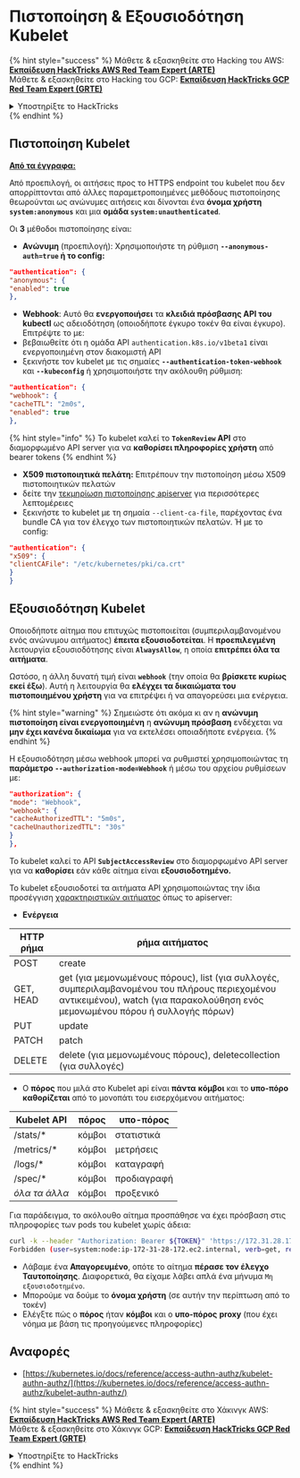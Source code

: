 # Πιστοποίηση & Εξουσιοδότηση Kubelet

{% hint style="success" %}
Μάθετε & εξασκηθείτε στο Hacking του AWS:<img src="/.gitbook/assets/image.png" alt="" data-size="line">[**Εκπαίδευση HackTricks AWS Red Team Expert (ARTE)**](https://training.hacktricks.xyz/courses/arte)<img src="/.gitbook/assets/image.png" alt="" data-size="line">\
Μάθετε & εξασκηθείτε στο Hacking του GCP: <img src="/.gitbook/assets/image (2).png" alt="" data-size="line">[**Εκπαίδευση HackTricks GCP Red Team Expert (GRTE)**<img src="/.gitbook/assets/image (2).png" alt="" data-size="line">](https://training.hacktricks.xyz/courses/grte)

<details>

<summary>Υποστηρίξτε το HackTricks</summary>

* Ελέγξτε τα [**σχέδια συνδρομής**](https://github.com/sponsors/carlospolop)!
* **Εγγραφείτε** 💬 [**στην ομάδα Discord**](https://discord.gg/hRep4RUj7f) ή στην [**ομάδα telegram**](https://t.me/peass) ή **ακολουθήστε** μας στο **Twitter** 🐦 [**@hacktricks\_live**](https://twitter.com/hacktricks\_live)**.**
* **Κοινοποιήστε κόλπα χάκερ κάνοντας υποβολή PRs** στα αποθετήρια [**HackTricks**](https://github.com/carlospolop/hacktricks) και [**HackTricks Cloud**](https://github.com/carlospolop/hacktricks-cloud).

</details>
{% endhint %}

## Πιστοποίηση Kubelet <a href="#kubelet-authentication" id="kubelet-authentication"></a>

**[Από τα έγγραφα:](https://kubernetes.io/docs/reference/access-authn-authz/kubelet-authn-authz/)**

Από προεπιλογή, οι αιτήσεις προς το HTTPS endpoint του kubelet που δεν απορρίπτονται από άλλες παραμετροποιημένες μεθόδους πιστοποίησης θεωρούνται ως ανώνυμες αιτήσεις και δίνονται ένα **όνομα χρήστη `system:anonymous`** και μια **ομάδα `system:unauthenticated`**.

Οι **3** μέθοδοι πιστοποίησης είναι:

* **Ανώνυμη** (προεπιλογή): Χρησιμοποιήστε τη ρύθμιση **`--anonymous-auth=true` ή το config:**
```json
"authentication": {
"anonymous": {
"enabled": true
},
```
* **Webhook**: Αυτό θα **ενεργοποιήσει** τα **κλειδιά πρόσβασης API του kubectl** ως αδειοδότηση (οποιοδήποτε έγκυρο τοκέν θα είναι έγκυρο). Επιτρέψτε το με:
* βεβαιωθείτε ότι η ομάδα API `authentication.k8s.io/v1beta1` είναι ενεργοποιημένη στον διακομιστή API
* ξεκινήστε τον kubelet με τις σημαίες **`--authentication-token-webhook`** και **`--kubeconfig`** ή χρησιμοποιήστε την ακόλουθη ρύθμιση:
```json
"authentication": {
"webhook": {
"cacheTTL": "2m0s",
"enabled": true
},
```
{% hint style="info" %}
Το kubelet καλεί το **`TokenReview` API** στο διαμορφωμένο API server για να **καθορίσει πληροφορίες χρήστη** από bearer tokens
{% endhint %}

* **X509 πιστοποιητικά πελάτη:** Επιτρέπουν την πιστοποίηση μέσω X509 πιστοποιητικών πελατών
* δείτε την [τεκμηρίωση πιστοποίησης apiserver](https://kubernetes.io/docs/reference/access-authn-authz/authentication/#x509-client-certs) για περισσότερες λεπτομέρειες
* ξεκινήστε το kubelet με τη σημαία `--client-ca-file`, παρέχοντας ένα bundle CA για τον έλεγχο των πιστοποιητικών πελατών. Ή με το config:
```json
"authentication": {
"x509": {
"clientCAFile": "/etc/kubernetes/pki/ca.crt"
}
}
```
## Εξουσιοδότηση Kubelet <a href="#kubelet-authentication" id="kubelet-authentication"></a>

Οποιοδήποτε αίτημα που επιτυχώς πιστοποιείται (συμπεριλαμβανομένου ενός ανώνυμου αιτήματος) **έπειτα εξουσιοδοτείται**. Η **προεπιλεγμένη** λειτουργία εξουσιοδότησης είναι **`AlwaysAllow`**, η οποία **επιτρέπει όλα τα αιτήματα**.

Ωστόσο, η άλλη δυνατή τιμή είναι **`webhook`** (την οποία θα **βρίσκετε κυρίως εκεί έξω**). Αυτή η λειτουργία θα **ελέγχει τα δικαιώματα του πιστοποιημένου χρήστη** για να επιτρέψει ή να απαγορεύσει μια ενέργεια.

{% hint style="warning" %}
Σημειώστε ότι ακόμα κι αν η **ανώνυμη πιστοποίηση είναι ενεργοποιημένη** η **ανώνυμη πρόσβαση** ενδέχεται να **μην έχει κανένα δικαίωμα** για να εκτελέσει οποιαδήποτε ενέργεια.
{% endhint %}

Η εξουσιοδότηση μέσω webhook μπορεί να ρυθμιστεί χρησιμοποιώντας τη **παράμετρο `--authorization-mode=Webhook`** ή μέσω του αρχείου ρυθμίσεων με:
```json
"authorization": {
"mode": "Webhook",
"webhook": {
"cacheAuthorizedTTL": "5m0s",
"cacheUnauthorizedTTL": "30s"
}
},
```
Το kubelet καλεί το API **`SubjectAccessReview`** στο διαμορφωμένο API server για να **καθορίσει** εάν κάθε αίτημα είναι **εξουσιοδοτημένο.**

Το kubelet εξουσιοδοτεί τα αιτήματα API χρησιμοποιώντας την ίδια προσέγγιση [χαρακτηριστικών αιτήματος](https://kubernetes.io/docs/reference/access-authn-authz/authorization/#review-your-request-attributes) όπως το apiserver:

* **Ενέργεια**

| HTTP ρήμα | ρήμα αιτήματος                                                                                                                                             |
| --------- | ------------------------------------------------------------------------------------------------------------------------------------------------------------- |
| POST      | create                                                                                                                                                        |
| GET, HEAD | get (για μεμονωμένους πόρους), list (για συλλογές, συμπεριλαμβανομένου του πλήρους περιεχομένου αντικειμένου), watch (για παρακολούθηση ενός μεμονωμένου πόρου ή συλλογής πόρων) |
| PUT       | update                                                                                                                                                        |
| PATCH     | patch                                                                                                                                                         |
| DELETE    | delete (για μεμονωμένους πόρους), deletecollection (για συλλογές)                                                                                         |

* Ο **πόρος** που μιλά στο Kubelet api είναι **πάντα** **κόμβοι** και το **υπο-πόρο** **καθορίζεται** από το μονοπάτι του εισερχόμενου αιτήματος:

| Kubelet API  | πόρος | υπο-πόρος |
| ------------ | ------ | ----------- |
| /stats/\*    | κόμβοι | στατιστικά  |
| /metrics/\*  | κόμβοι | μετρήσεις   |
| /logs/\*     | κόμβοι | καταγραφή   |
| /spec/\*     | κόμβοι | προδιαγραφή |
| _όλα τα άλλα_ | κόμβοι | προξενικό   |

Για παράδειγμα, το ακόλουθο αίτημα προσπάθησε να έχει πρόσβαση στις πληροφορίες των pods του kubelet χωρίς άδεια:
```bash
curl -k --header "Authorization: Bearer ${TOKEN}" 'https://172.31.28.172:10250/pods'
Forbidden (user=system:node:ip-172-31-28-172.ec2.internal, verb=get, resource=nodes, subresource=proxy)
```
* Λάβαμε ένα **Απαγορευμένο**, οπότε το αίτημα **πέρασε τον έλεγχο Ταυτοποίησης**. Διαφορετικά, θα είχαμε λάβει απλά ένα μήνυμα `Μη εξουσιοδοτημένο`.
* Μπορούμε να δούμε το **όνομα χρήστη** (σε αυτήν την περίπτωση από το τοκέν)
* Ελέγξτε πώς ο **πόρος** ήταν **κόμβοι** και ο **υπο-πόρος** **proxy** (που έχει νόημα με βάση τις προηγούμενες πληροφορίες)

## Αναφορές

* [https://kubernetes.io/docs/reference/access-authn-authz/kubelet-authn-authz/](https://kubernetes.io/docs/reference/access-authn-authz/kubelet-authn-authz/)

{% hint style="success" %}
Μάθετε & εξασκηθείτε στο Χάκινγκ AWS:<img src="/.gitbook/assets/image.png" alt="" data-size="line">[**Εκπαίδευση HackTricks AWS Red Team Expert (ARTE)**](https://training.hacktricks.xyz/courses/arte)<img src="/.gitbook/assets/image.png" alt="" data-size="line">\
Μάθετε & εξασκηθείτε στο Χάκινγκ GCP: <img src="/.gitbook/assets/image (2).png" alt="" data-size="line">[**Εκπαίδευση HackTricks GCP Red Team Expert (GRTE)**<img src="/.gitbook/assets/image (2).png" alt="" data-size="line">](https://training.hacktricks.xyz/courses/grte)

<details>

<summary>Υποστηρίξτε το HackTricks</summary>

* Ελέγξτε τα [**σχέδια συνδρομής**](https://github.com/sponsors/carlospolop)!
* **Συμμετέχετε** στην 💬 [**ομάδα Discord**](https://discord.gg/hRep4RUj7f) ή στην [**ομάδα τηλεγράφου**](https://t.me/peass) ή **ακολουθήστε** μας στο **Twitter** 🐦 [**@hacktricks\_live**](https://twitter.com/hacktricks\_live)**.**
* **Μοιραστείτε χάκινγκ κόλπα υποβάλλοντας PRs** στα αποθετήρια του **HackTricks**](https://github.com/carlospolop/hacktricks) και του [**HackTricks Cloud**](https://github.com/carlospolop/hacktricks-cloud).

</details>
{% endhint %}
